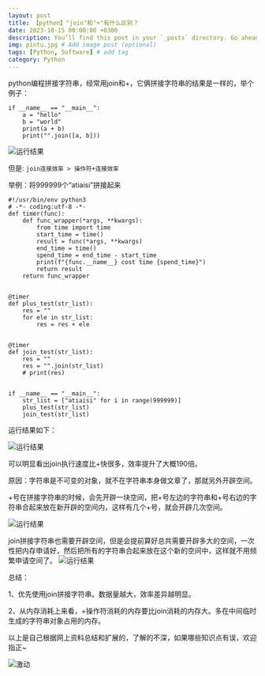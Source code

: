 ```yaml
---
layout: post
title: 【python】"join"和"+"有什么区别？
date: 2023-10-15 00:00:00 +0300
description: You’ll find this post in your `_posts` directory. Go ahead and edit it and re-build the site to see your changes. # Add post description (optional)
img: pintu.jpg # Add image post (optional)
tags: [Python, Software] # add tag
category: Python
---
```


python编程拼接字符串，经常用join和+，它俩拼接字符串的结果是一样的，举个例子：

```shell
if __name__ == "__main__":
    a = "hello"
    b = "world"
    print(a + b)
    print("".join([a, b]))

```
![运行结果](https://raw.githubusercontent.com/pine-r/pine-r.github.io/master/assets/img/david-freeman.jpg "运行结果")

但是: `join连接效率 > 操作符+连接效率`

举例：将999999个“atiaisi”拼接起来
```shell
#!/usr/bin/env python3
# -*- coding:utf-8 -*-
def timer(func):
    def func_wrapper(*args, **kwargs):
        from time import time
        start_time = time()
        result = func(*args, **kwargs)
        end_time = time()
        spend_time = end_time - start_time
        print(f"{func.__name__} cost time {spend_time}")
        return result
    return func_wrapper


@timer
def plus_test(str_list):
    res = ""
    for ele in str_list:
        res = res + ele


@timer
def join_test(str_list):
    res = ""
    res = "".join(str_list)
    # print(res)


if __name__ == "__main__":
    str_list = ["atiaisi" for i in range(999999)]
    plus_test(str_list)
    join_test(str_list)
```

运行结果如下：

![运行结果](https://i0.hdslb.com/bfs/article/cf089748ae5773d65648b80f63753d26f154db66.png@1256w_214h_!web-article-pic.webp "运行结果")

可以明显看出join执行速度比+快很多，效率提升了大概190倍。

原因：字符串是不可变的对象，就不在字符串本身做文章了，那就另外开辟空间。

+号在拼接字符串的时候，会先开辟一块空间，把+号左边的字符串和+号右边的字符串合起来放在新开辟的空间内，这样有几个+号，就会开辟几次空间。

![运行结果](https://i0.hdslb.com/bfs/article/431f936247909807fc72e8c92181fe7ad067f332.png@1256w_420h_!web-article-pic.webp "运行结果")


join拼接字符串也需要开辟空间，但是会提前算好总共需要开辟多大的空间，一次性把内存申请好，然后把所有的字符串合起来放在这个新的空间中，这样就不用频繁申请空间了。
![运行结果](https://i0.hdslb.com/bfs/article/3bdfc936ddec1da85791f68e22e287d65e5a44b0.png@1256w_274h_!web-article-pic.webp "运行结果")

总结：

1、优先使用join拼接字符串。数据量越大，效率差异越明显。

2、从内存消耗上来看，+操作符消耗的内存要比join消耗的内存大。多在中间临时生成的字符串对象占用的内存。

以上是自己根据网上资料总结和扩展的，了解的不深，如果哪些知识点有误，欢迎指正~ 


![激动](https://i0.hdslb.com/bfs/article/00a347e06fd3c956d8cad5dc734080a1cc3aed46.gif@!web-article-pic.webp)

